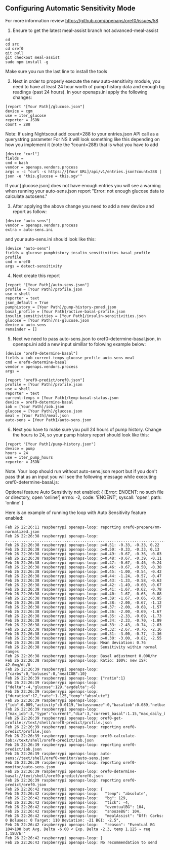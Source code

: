 ## Configuring Automatic Sensitivity Mode

For more information review https://github.com/openaps/oref0/issues/58

1)	Ensure to get the latest meal-assist branch not advanced-meal-assist
```
cd
cd src
cd oref0
git pull
git checkout meal-assist
sudo npm install -g
```
Make sure you run the last line to install the tools

2)	Next in order to properly execute the new auto-sensitivity module, you need to have at least 24 hour worth of pump history data and enough bg readings (past 24 hours).
In your openaps.ini apply the following changes:
```
[report "[Your Path]/glucose.json"]
device = cgm
use = iter_glucose
reporter = JSON
count = 288
```

Note: If using Nightscout add count=288 to your entries.json API call as a querystring parameter
For NS it will look something like this depending on how you implement it (note the ?count=288)  that is what you have to add
```
[device "curl"]
fields = 
cmd = bash
vendor = openaps.vendors.process
args = -c "curl -s https://[Your URL]/api/v1/entries.json?count=288 | json -e 'this.glucose = this.sgv'"
```


If your [glucose.json] does not have enough entries you will see a warning when running your auto-sens.json report "Error: not enough glucose data to calculate autosens."

3)	After applying the above change you need to add a new device and report as follow:
```
[device "auto-sens"]
vendor = openaps.vendors.process
extra = auto-sens.ini
```
and your auto-sens.ini should look like this:
```
[device "auto-sens"]
fields = glucose pumphistory insulin_sensitivities basal_profile profile
cmd = oref0
args = detect-sensitivity
```

4) Next create this report
```
[report "[Your Path]/auto-sens.json"]
profile = [Your Path]/profile.json
use = shell
reporter = text
json_default = True
pumphistory = [Your Path]/pump-history-zoned.json
basal_profile = [Your Path]/active-basal-profile.json
insulin_sensitivities = [Your Path]/insulin-sensitivities.json
glucose = [Your Path]/ns-glucose.json
device = auto-sens
remainder = []
```

5) Next we need to pass auto-sens.json to oref0-determine-basal.json, in openaps.ini add a new input simillar to folowing example below:
```
[device "oref0-determine-basal"]
fields = iob current-temps glucose profile auto-sens meal
cmd = oref0-determine-basal
vendor = openaps.vendors.process
args = 

[report "oref0-predict/oref0.json"]
profile = [Your Path]/profile.json
use = shell
reporter = text
current-temps = [Your Path]/temp-basal-status.json
device = oref0-determine-basal
iob = [Your Path]/iob.json
glucose = [Your Path]/glucose.json
meal = [Your Path]/meal.json
auto-sens = [Your Path]/auto-sens.json
```

6) Next you have to make sure you pull 24 hours of pump history.  Change the hours to 24, so your pump history report should look like this:
```
[report "[Your Path]/pump-history.json"]
device = pump
hours = 24
use = iter_pump_hours
reporter = JSON
```
Note. Your loop should run without auto-sens.json report but if you don't pass that as an input you will see the following message while executing oref0-determine-basal.js:

Optional feature Auto Sensitivity not enabled:  { [Error: ENOENT: no such file or directory, open 'online'] errno: -2, code: 'ENOENT', syscall: 'open', path: 'online' }

Here is an example of running the loop with Auto Sensitivity feature enabled:
```
Feb 26 22:26:11 raspberrypi openaps-loop: reporting oref0-prepare/mm-normalized.json
Feb 26 22:26:38 raspberrypi openaps-loop: ...............................................................................................................................................................................................................................................................................................
Feb 26 22:26:38 raspberrypi openaps-loop: p=0.51: -0.33, -0.33, 0.22
Feb 26 22:26:38 raspberrypi openaps-loop: p=0.50: -0.33, -0.33, 0.13
Feb 26 22:26:38 raspberrypi openaps-loop: p=0.49: -0.67, -0.36, -0.03
Feb 26 22:26:38 raspberrypi openaps-loop: p=0.48: -0.67, -0.39, -0.11
Feb 26 22:26:38 raspberrypi openaps-loop: p=0.47: -0.67, -0.46, -0.24
Feb 26 22:26:38 raspberrypi openaps-loop: p=0.46: -0.67, -0.50, -0.38
Feb 26 22:26:38 raspberrypi openaps-loop: p=0.45: -1.00, -0.54, -0.42
Feb 26 22:26:38 raspberrypi openaps-loop: p=0.44: -1.24, -0.57, -0.47
Feb 26 22:26:38 raspberrypi openaps-loop: p=0.43: -1.33, -0.58, -0.63
Feb 26 22:26:38 raspberrypi openaps-loop: p=0.42: -1.49, -0.60, -0.67
Feb 26 22:26:38 raspberrypi openaps-loop: p=0.41: -1.67, -0.62, -0.78
Feb 26 22:26:38 raspberrypi openaps-loop: p=0.40: -1.67, -0.65, -0.88
Feb 26 22:26:38 raspberrypi openaps-loop: p=0.39: -1.67, -0.66, -0.95
Feb 26 22:26:38 raspberrypi openaps-loop: p=0.38: -2.00, -0.67, -1.12
Feb 26 22:26:38 raspberrypi openaps-loop: p=0.37: -2.00, -0.68, -1.57
Feb 26 22:26:38 raspberrypi openaps-loop: p=0.36: -2.00, -0.69, -1.67
Feb 26 22:26:38 raspberrypi openaps-loop: p=0.35: -2.33, -0.69, -1.73
Feb 26 22:26:38 raspberrypi openaps-loop: p=0.34: -2.33, -0.70, -1.89
Feb 26 22:26:38 raspberrypi openaps-loop: p=0.33: -2.43, -0.74, -2.03
Feb 26 22:26:38 raspberrypi openaps-loop: p=0.32: -2.67, -0.76, -2.16
Feb 26 22:26:38 raspberrypi openaps-loop: p=0.31: -3.00, -0.77, -2.36
Feb 26 22:26:38 raspberrypi openaps-loop: p=0.30: -3.00, -0.82, -2.55
Feb 26 22:26:38 raspberrypi openaps-loop: Mean deviation: 0.76
Feb 26 22:26:38 raspberrypi openaps-loop: Sensitivity within normal ranges
Feb 26 22:26:38 raspberrypi openaps-loop: Basal adjustment 0.00U/hr
Feb 26 22:26:38 raspberrypi openaps-loop: Ratio: 100%: new ISF: 42.0mg/dL/U
Feb 26 22:26:39 raspberrypi openaps-loop: {"carbs":0,"boluses":0,"mealCOB":10}
Feb 26 22:26:39 raspberrypi openaps-loop: {"ratio":1}
Feb 26 22:26:39 raspberrypi openaps-loop: {"delta":-4,"glucose":129,"avgdelta":-6}
Feb 26 22:26:39 raspberrypi openaps-loop: {"duration":17,"rate":1.125,"temp":"absolute"}
Feb 26 22:26:39 raspberrypi openaps-loop: {"iob":0.089,"activity":0.0119,"bolussnooze":0,"basaliob":0.089,"netbasalinsulin":1.4,"hightempinsulin":1.8}
Feb 26 22:26:39 raspberrypi openaps-loop: {"max_iob":3,"type":"current","dia":3,"current_basal":1.15,"max_daily_basal":1.15,"max_basal":3,"min_bg":100,"max_bg":120,"sens":42,"carb_ratio":10}
Feb 26 22:26:39 raspberrypi openaps-loop: oref0-get-profile://text/shell/oref0-predict/profile.json
Feb 26 22:26:39 raspberrypi openaps-loop: reporting oref0-predict/profile.json
Feb 26 22:26:39 raspberrypi openaps-loop: oref0-calculate-iob://text/shell/oref0-predict/iob.json
Feb 26 22:26:39 raspberrypi openaps-loop: reporting oref0-predict/iob.json
Feb 26 22:26:39 raspberrypi openaps-loop: auto-sens://text/shell/oref0-monitor/auto-sens.json
Feb 26 22:26:39 raspberrypi openaps-loop: reporting oref0-monitor/auto-sens.json
Feb 26 22:26:39 raspberrypi openaps-loop: oref0-determine-basal://text/shell/oref0-predict/oref0.json
Feb 26 22:26:39 raspberrypi openaps-loop: reporting oref0-predict/oref0.json
Feb 26 22:26:42 raspberrypi openaps-loop: {
Feb 26 22:26:42 raspberrypi openaps-loop:   "temp": "absolute",
Feb 26 22:26:42 raspberrypi openaps-loop:   "bg": 129,
Feb 26 22:26:42 raspberrypi openaps-loop:   "tick": -4,
Feb 26 22:26:42 raspberrypi openaps-loop:   "eventualBG": 104,
Feb 26 22:26:42 raspberrypi openaps-loop:   "snoozeBG": 104,
Feb 26 22:26:42 raspberrypi openaps-loop:   "mealAssist": "Off: Carbs: 0 Boluses: 0 Target: 110 Deviation: -21 BGI: -2.5",
Feb 26 22:26:42 raspberrypi openaps-loop:   "reason": "Eventual BG 104>100 but Avg. Delta -6.00 < Exp. Delta -2.3, temp 1.125 ~ req 1.15U/hr"
Feb 26 22:26:42 raspberrypi openaps-loop: }
Feb 26 22:26:43 raspberrypi openaps-loop: No recommendation to send
```




